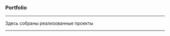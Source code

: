 
### Portfolio

______________________________________________________________________________________________________________________________________________

Здесь собраны реализованные проекты

______________________________________________________________________________________________________________________________________________
                                                                                               